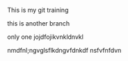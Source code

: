 This is my git training 

this is another branch


only one
jojdfojikvnkldnvkl


nmdfnl;ngvglsflkdngvfdnkdf
nsfvfnfdvn

